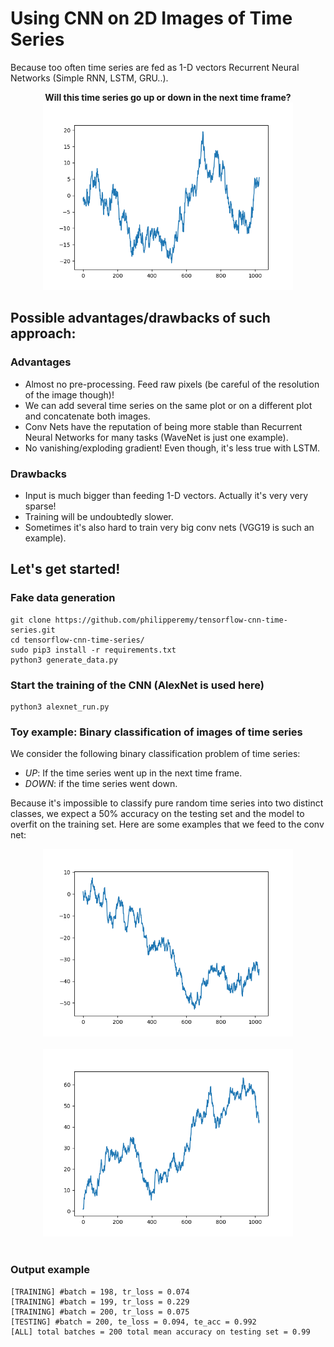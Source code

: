 # Using CNN on 2D Images of Time Series
Because too often time series are fed as 1-D vectors Recurrent Neural Networks (Simple RNN, LSTM, GRU..).

<p align="center">
  <b>Will this time series go up or down in the next time frame?</b><br>
  <img src="fig/3.png" width="400">
</p>

## Possible advantages/drawbacks of such approach:

### Advantages
- Almost no pre-processing. Feed raw pixels (be careful of the resolution of the image though)!
- We can add several time series on the same plot or on a different plot and concatenate both images.
- Conv Nets have the reputation of being more stable than Recurrent Neural Networks for many tasks (WaveNet is just one example).
- No vanishing/exploding gradient! Even though, it's less true with LSTM.

### Drawbacks
- Input is much bigger than feeding 1-D vectors. Actually it's very very sparse!
- Training will be undoubtedly slower.
- Sometimes it's also hard to train very big conv nets (VGG19 is such an example).


## Let's get started!

### Fake data generation
```
git clone https://github.com/philipperemy/tensorflow-cnn-time-series.git
cd tensorflow-cnn-time-series/
sudo pip3 install -r requirements.txt
python3 generate_data.py
```

### Start the training of the CNN (AlexNet is used here)
```
python3 alexnet_run.py
```

### Toy example: Binary classification of images of time series

We consider the following binary classification problem of time series:
- *UP*: If the time series went up in the next time frame.
- *DOWN*: if the time series went down.

Because it's impossible to classify pure random time series into two distinct classes, we expect a 50% accuracy on the testing set and the model to overfit on the training set. Here are some examples that we feed to the conv net:

<div align="center">
  <img src="fig/1.png" width="400"><br><br>
</div>

<div align="center">
  <img src="fig/2.png" width="400"><br><br>
</div>

### Output example
```
[TRAINING] #batch = 198, tr_loss = 0.074
[TRAINING] #batch = 199, tr_loss = 0.229
[TRAINING] #batch = 200, tr_loss = 0.075
[TESTING] #batch = 200, te_loss = 0.094, te_acc = 0.992
[ALL] total batches = 200 total mean accuracy on testing set = 0.99
```
